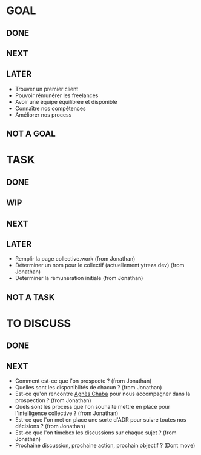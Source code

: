# GOAL

## DONE

## NEXT

## LATER
- Trouver un premier client
- Pouvoir rémunérer les freelances
- Avoir une équipe équilibrée et disponible
- Connaître nos compétences
- Améliorer nos process

## NOT A GOAL




# TASK

## DONE

## WIP

## NEXT

## LATER
- Remplir la page collective.work (from Jonathan)
- Déterminer un nom pour le collectif (actuellement ytreza.dev) (from Jonathan)
- Déterminer la rémunération initiale (from Jonathan)

## NOT A TASK


# TO DISCUSS

## DONE

## NEXT
- Comment est-ce que l'on prospecte ? (from Jonathan)
- Quelles sont les disponibiltés de chacun ? (from Jonathan)
- Est-ce qu'on rencontre [Agnès Chaba](https://www.linkedin.com/in/agn%C3%A8s-chaba/) pour nous accompagner dans la prospection ? (from Jonathan)
- Quels sont les process que l'on souhaite mettre en place pour l'intelligence collective ? (from Jonathan)
- Est-ce que l'on met en place une sorte d'ADR pour suivre toutes nos décisions ? (from Jonathan)
- Est-ce que l'on timebox les discussions sur chaque sujet ? (from Jonathan)
- Prochaine discussion, prochaine action, prochain objectif ? (Dont move)

